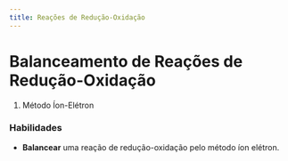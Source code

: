 ```yaml
---
title: Reações de Redução-Oxidação
---
```


# Balanceamento de Reações de Redução-Oxidação

1. Método Íon-Elétron

### Habilidades

- **Balancear** uma reação de redução-oxidação pelo método íon elétron.


